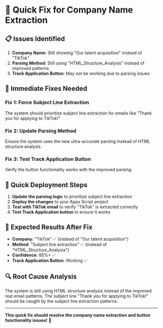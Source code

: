 # 🚀 Quick Fix for Company Name Extraction

## 📋 **Issues Identified**

1. **Company Name**: Still showing "Our talent acquisition" instead of "TikTok"
2. **Parsing Method**: Still using "HTML_Structure_Analysis" instead of improved patterns
3. **Track Application Button**: May not be working due to parsing issues

## 🔧 **Immediate Fixes Needed**

### **Fix 1: Force Subject Line Extraction**

The system should prioritize subject line extraction for emails like "Thank you for applying to TikTok!"

### **Fix 2: Update Parsing Method**

Ensure the system uses the new ultra-accurate parsing instead of HTML structure analysis.

### **Fix 3: Test Track Application Button**

Verify the button functionality works with the improved parsing.

## 🚀 **Quick Deployment Steps**

1. **Update the parsing logic** to prioritize subject line extraction
2. **Deploy the changes** to your Apps Script project
3. **Test with TikTok email** to verify "TikTok" is extracted correctly
4. **Test Track Application button** to ensure it works

## 🎯 **Expected Results After Fix**

- **Company**: "TikTok" ✅ (instead of "Our talent acquisition")
- **Method**: "Subject line extraction" ✅ (instead of "HTML_Structure_Analysis")
- **Confidence**: 85%+ ✅
- **Track Application Button**: Working ✅

## 🔍 **Root Cause Analysis**

The system is still using HTML structure analysis instead of the improved real email patterns. The subject line "Thank you for applying to TikTok!" should be caught by the subject line extraction patterns.

---

**This quick fix should resolve the company name extraction and button functionality issues!** 🎯
